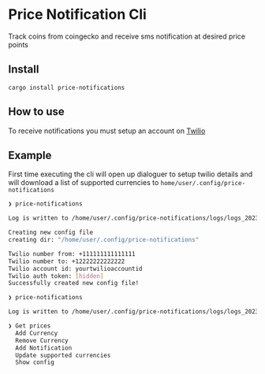 # Price Notification Cli

Track coins from coingecko and receive sms notification at desired price points

## Install

`cargo install price-notifications`

## How to use

To receive notifications you must setup an account on [Twilio](https://www.twilio.com/)


## Example

First time executing the cli will open up dialoguer to setup twilio details and will download a list of supported currencies to `home/user/.config/price-notifications`

```bash
❯ price-notifications

Log is written to /home/user/.config/price-notifications/logs/logs_2023-07-25_09-59-55.log

Creating new config file
creating dir: "/home/user/.config/price-notifications"

Twilio number from: +111111111111111
Twilio number to: +12222222222222
Twilio account id: yourtwilioaccountid
Twilio auth token: [hidden]
Successfully created new config file!

```

```bash
❯ price-notifications

Log is written to /home/user/.config/price-notifications/logs/logs_2023-07-25_09-55-07.log

❯ Get prices
  Add Currency
  Remove Currency
  Add Notification
  Update supported currencies
  Show config
```
